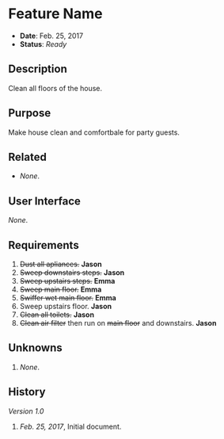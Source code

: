 # Feature Name

- **Date**: Feb. 25, 2017
- **Status**: *Ready*

## Description

Clean all floors of the house.

## Purpose

Make house clean and comfortbale for party guests.

## Related

- *None*.

## User Interface

*None*.

## Requirements

1. ~~Dust all apliances.~~ **Jason**
2. ~~Sweep downstairs steps.~~ **Jason**
2. ~~Sweep upstairs steps.~~ **Emma**
3. ~~Sweep main floor.~~ **Emma**
4. ~~Swiffer wet main floor.~~ **Emma**
5. Sweep upstairs floor. **Jason**
6. ~~Clean all toilets.~~ **Jason**
7. ~~Clean air filter~~ then run on ~~main floor~~ and downstairs. **Jason**

## Unknowns

1. *None*.

## History

*Version 1.0*

1. *Feb. 25, 2017*, Initial document.

